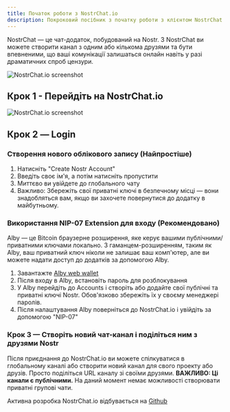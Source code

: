 ```yaml
---
title: Початок роботи з NostrChat.io
description: Покроковий посібник з початку роботи з клієнтом NostrChat.io
---
```


NostrChat — це чат-додаток, побудований на Nostr. З NostrChat ви можете створити канал з одним або кількома друзями та бути впевненими, що ваші комунікації залишаться онлайн навіть у разі драматичних спроб цензури.

![NostrChat.io screenshot](/images/nostrchat-signup.webp)

## Крок 1 - Перейдіть на NostrChat.io

![NostrChat.io screenshot](/images/nostrchat-login.webp)

## Крок 2 — Login

### Створення нового облікового запису (Найпростіше)

1. Натисніть "Create Nostr Account"
2. Введіть своє ім'я, а потім натисніть пропустити
3. Миттєво ви увійдете до глобального чату
4. Важливо: Збережіть свої приватні ключі в безпечному місці — вони знадобляться вам, якщо ви захочете повернутися до додатку в майбутньому.

### Використання NIP-07 Extension для входу (Рекомендовано)

Alby — це Bitcoin браузерне розширення, яке керує вашими публічними/приватними ключами локально. З гаманцем-розширенням, таким як Alby, ваш приватний ключ ніколи не залишає ваш комп'ютер, але ви можете надати доступ до додатків за допомогою Alby.

1. Завантажте [Alby web wallet](https://getalby.com/)
2. Після входу в Alby, встановіть пароль для розблокування
3. У Alby перейдіть до Accounts і створіть або додайте свої публічні та приватні ключі Nostr. Обов'язково збережіть їх у своєму менеджері паролів.
4. Після налаштування Alby поверніться до NostrChat.io і увійдіть за допомогою "NIP-07"

### Крок 3 — Створіть новий чат-канал і поділіться ним з друзями Nostr

Після приєднання до NostrChat.io ви можете спілкуватися в глобальному каналі або створити новий канал для свого проекту або друзів. Просто поділіться URL каналу зі своїми друзями. **ВАЖЛИВО: Ці канали є публічними.** На даний момент немає можливості створювати приватні групові чати.

Активна розробка NostrChat.io відбувається на [Github](https://github.com/NostrChat/NostrChat)